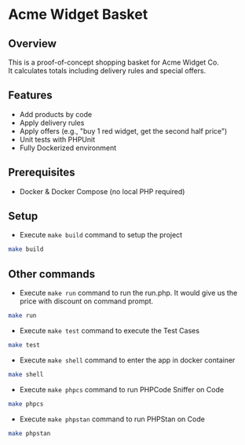 # Acme Widget Basket

## Overview
This is a proof-of-concept shopping basket for Acme Widget Co.  
It calculates totals including delivery rules and special offers.

## Features
- Add products by code
- Apply delivery rules
- Apply offers (e.g., "buy 1 red widget, get the second half price")
- Unit tests with PHPUnit
- Fully Dockerized environment

## Prerequisites
- Docker & Docker Compose (no local PHP required)

## Setup
- Execute `make build` command to setup the project
```bash
make build
```

## Other commands
- Execute `make run` command to run the run.php. It would give us 
  the price with discount on command prompt.
```bash
make run
```

- Execute `make test` command to execute the Test Cases
```bash
make test
```

- Execute `make shell` command to enter the app in docker container
```bash
make shell
```

- Execute `make phpcs` command to run PHPCode Sniffer on Code
```bash
make phpcs
```

- Execute `make phpstan` command to run PHPStan on Code
```bash
make phpstan
```